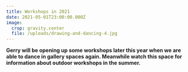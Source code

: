 ```yaml
---
title: Workshops in 2021
date: 2021-05-01T23:00:00.000Z
image:
  crop: gravity.center
  file: /uploads/drawing-and-dancing-4.jpg
---
```

**Gerry will be opening up some workshops later this year when we are able to dance in gallery spaces again. Meanwhile watch this space for information about outdoor workshops in the summer.**